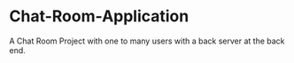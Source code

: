 # Chat-Room-Application
A Chat Room Project with one to many users with a back server at the back end.
